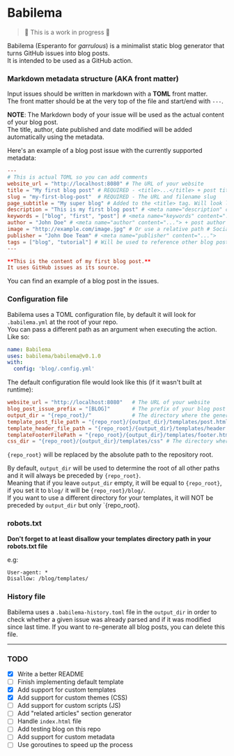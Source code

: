 # Babilema


> 🚧 This is a work in progress 🚧  


Babilema (Esperanto for _garrulous_) is a minimalist static blog generator that
turns GitHub issues into blog posts.  
It is intended to be used as a GitHub action.

### Markdown metadata structure (AKA front matter)

Input issues should be written in markdown with a **TOML** front matter.  
The front matter should be at the very top of the file and start/end with `---`.  

**NOTE**: The Markdown body of your issue will be used as the actual content of your blog post.  
The title, author, date published and date modified will be added automatically using the metadata.  

Here's an example of a blog post issue with the currently supported metadata:  

```toml
---
# This is actual TOML so you can add comments
website_url = "http://localhost:8080" # The URL of your website
title = "My first blog post" # REQUIRED - <title>...</title> + post title
slug = "my-first-blog-post"  # REQUIRED - The URL and filename slug
page_subtitle = "My super blog" # Added to the <title> tag. Will look like <title>My first blog post - My super blog</title>
description = "This is my first blog post" # <meta name="description" content="...">
keywords = ["blog", "first", "post"] # <meta name="keywords" content="...">
author = "John Doe" # <meta name="author" content="..."> + post author
image = "http://example.com/image.jpg" # Or use a relative path # Social media/SEO image
publisher = "John Doe Team" # <meta name="publisher" content="...">
tags = ["blog", "tutorial"] # Will be used to reference other blog posts
---

**This is the content of my first blog post.**  
It uses GitHub issues as its source.  
```

You can find an example of a blog post in the issues.  

### Configuration file

Babilema uses a TOML configuration file, by default it will look for
`.babilema.yml` at the root of your repo.  
You can pass a different path as an argument when executing the action.  
Like so:  
```yaml
name: Babilema
uses: babilema/babilema@v0.1.0
with:
  config: 'blog/.config.yml'
```

The default configuration file would look like this (if it wasn't built at runtime):

```toml 
website_url = "http://localhost:8080"   # The URL of your website
blog_post_issue_prefix = "[BLOG]"       # The prefix of your blog post issues title
output_dir = "{repo_root}/"             # The directory where the generated html files will be saved
template_post_file_path = "{repo_root}/{output_dir}/templates/post.html"
template_header_file_path = "{repo_root}/{output_dir}/templates/header.html"
templateFooterFilePath = "{repo_root}/{output_dir}/templates/footer.html"
css_dir = "{repo_root}/{output_dir}/templates/css" # The directory where the CSS files are stored (if any)
```

`{repo_root}` will be replaced by the absolute path to the repository root.    

By default, `output_dir` will be used to determine the root of all other paths and it will always be preceded by `{repo_root}`.  
Meaning that if you leave `output_dir` empty, it will be equal to `{repo_root}`, if you set it to `blog/` it will be `{repo_root}/blog/`.  
If you want to use a different directory for your templates, it will NOT be preceded by `output_dir` but only `{repo_root}.  

### robots.txt
**Don't forget to at least disallow your templates directory path in your
robots.txt file**

e.g:  
```txt
User-agent: *
Disallow: /blog/templates/
```

### History file

Babilema uses a `.babilema-history.toml` file in the `output_dir` in order to
check whether a given issue was already parsed and if it was modified since
last time.  If you want to re-generate all blog posts, you can delete this
file.

---

### TODO

- [x] Write a better README
- [ ] Finish implementing default template
- [x] Add support for custom templates
- [x] Add support for custom themes (CSS)
- [ ] Add support for custom scripts (JS)
- [ ] Add "related articles" section generator
- [ ] Handle `index.html` file
- [ ] Add testing blog on this repo
- [ ] Add support for custom metadata
- [ ] Use goroutines to speed up the process
